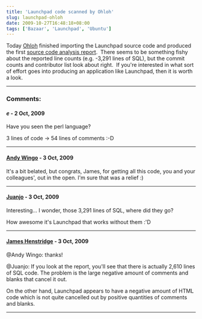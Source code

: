 ```yaml
---
title: 'Launchpad code scanned by Ohloh'
slug: launchpad-ohloh
date: 2009-10-27T16:48:18+08:00
tags: ['Bazaar', 'Launchpad', 'Ubuntu']
---
```


Today [Ohloh](http://www.ohloh.net/) finished importing the Launchpad
source code and produced the first [source code analysis
report](https://www.ohloh.net/p/launchpad/analyses/latest "Launchpad.net Code Analysis"). 
There seems to be something fishy about the reported line counts (e.g.
-3,291 lines of SQL), but the commit counts and contributor list look
about right.  If you\'re interested in what sort of effort goes into
producing an application like Launchpad, then it is worth a look.

---
### Comments:
#### *e* - <time datetime="2009-10-27 20:41:29">2 Oct, 2009</time>

Have you seen the perl language?

3 lines of code -\> 54 lines of comments :-D

---
#### [Andy Wingo](http://wingolog.org/) - <time datetime="2009-10-28 03:22:51">3 Oct, 2009</time>

It\'s a bit belated, but congrats, James, for getting all this code, you
and your colleagues\', out in the open. I\'m sure that was a relief :)

---
#### [Juanjo](http://rambleon.usebox.net/) - <time datetime="2009-10-28 05:41:44">3 Oct, 2009</time>

Interesting\... I wonder, those 3,291 lines of SQL, where did they go?

How awesome it\'s Launchpad that works without them :\'D

---
#### [James Henstridge](http://blogs.gnome.org/jamesh/) - <time datetime="2009-10-28 10:53:32">3 Oct, 2009</time>

\@Andy Wingo: thanks!

\@Juanjo: If you look at the report, you\'ll see that there is actually
2,610 lines of SQL code. The problem is the large negative amount of
comments and blanks that cancel it out.

On the other hand, Launchpad appears to have a negative amount of HTML
code which is not quite cancelled out by positive quantities of comments
and blanks.

---
